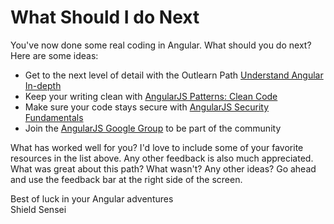 # What Should I do Next

You've now done some real coding in Angular. What should you do next? Here are some ideas:

* Get to the next level of detail with the Outlearn Path [Understand Angular In-depth](https://pilot.outlearn.com/learn/ShieldSensei/angular)
* Keep your writing clean with [AngularJS Patterns: Clean Code](http://www.pluralsight.com/courses/angularjs-patterns-clean-code)
* Make sure your code stays secure with [AngularJS Security Fundamentals](http://www.pluralsight.com/courses/angularjs-security-fundamentals)
* Join the [AngularJS Google Group](https://groups.google.com/forum/#!forum/angular) to be part of the community

What has worked well for you? I'd love to include some of your favorite resources in the list above. Any other feedback is also much appreciated. What was great about this path? What wasn't? Any other ideas? Go ahead and use the feedback bar at the right side of the screen.

Best of luck in your Angular adventures  
Shield Sensei

